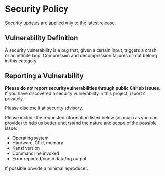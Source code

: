 # Security Policy

Security updates are applied only to the latest release.

## Vulnerability Definition

A security vulnerability is a bug that, given a certain input, triggers a crash or an infinite loop. Compression and decompression failures do not belong in this category.

## Reporting a Vulnerability

**Please do not report security vulnerabilities through public GitHub issues.** If you have discovered a security vulnerability in this project, report it privately.

Please disclose it at [security advisory](https://github.com/flanglet/kanzi/security/advisories/new).

Please include the requested information listed below (as much as you can provide) to help us better understand the nature and scope of the possible issue:

* Operating system
* Hardware: CPU, memory
* Kanzi version
* Command line invoked
* Error reported/crash data/log output

If possible provide a minimal reproducer.
